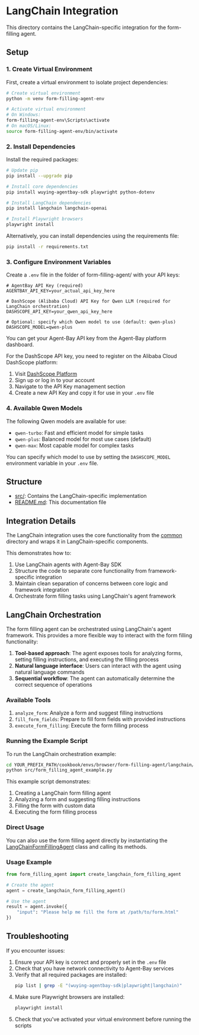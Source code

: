# LangChain Integration

This directory contains the LangChain-specific integration for the form-filling agent.

## Setup

### 1. Create Virtual Environment

First, create a virtual environment to isolate project dependencies:

```bash
# Create virtual environment
python -m venv form-filling-agent-env

# Activate virtual environment
# On Windows:
form-filling-agent-env\Scripts\activate
# On macOS/Linux:
source form-filling-agent-env/bin/activate
```

### 2. Install Dependencies

Install the required packages:

```bash
# Update pip
pip install --upgrade pip

# Install core dependencies
pip install wuying-agentbay-sdk playwright python-dotenv

# Install LangChain dependencies
pip install langchain langchain-openai

# Install Playwright browsers
playwright install
```

Alternatively, you can install dependencies using the requirements file:

```bash
pip install -r requirements.txt
```

### 3. Configure Environment Variables

Create a `.env` file in the folder of form-filling-agent/ with your API keys:

```env
# AgentBay API Key (required)
AGENTBAY_API_KEY=your_actual_api_key_here

# DashScope (Alibaba Cloud) API Key for Qwen LLM (required for LangChain orchestration)
DASHSCOPE_API_KEY=your_qwen_api_key_here

# Optional: specify which Qwen model to use (default: qwen-plus)
DASHSCOPE_MODEL=qwen-plus
```

You can get your Agent-Bay API key from the Agent-Bay platform dashboard.

For the DashScope API key, you need to register on the Alibaba Cloud DashScope platform:
1. Visit [DashScope Platform](https://bailian.console.aliyun.com/#/home)
2. Sign up or log in to your account
3. Navigate to the API Key management section
4. Create a new API Key and copy it for use in your `.env` file

### 4. Available Qwen Models

The following Qwen models are available for use:
- `qwen-turbo`: Fast and efficient model for simple tasks
- `qwen-plus`: Balanced model for most use cases (default)
- `qwen-max`: Most capable model for complex tasks

You can specify which model to use by setting the `DASHSCOPE_MODEL` environment variable in your `.env` file.

## Structure

- [src/](./src/): Contains the LangChain-specific implementation
- [README.md](./README.md): This documentation file

## Integration Details

The LangChain integration uses the core functionality from the [common](../common/) directory and wraps it in LangChain-specific components.

This demonstrates how to:
1. Use LangChain agents with Agent-Bay SDK
2. Structure the code to separate core functionality from framework-specific integration
3. Maintain clean separation of concerns between core logic and framework integration
4. Orchestrate form filling tasks using LangChain's agent framework

## LangChain Orchestration

The form filling agent can be orchestrated using LangChain's agent framework. This provides a more flexible way to interact with the form filling functionality:

1. **Tool-based approach**: The agent exposes tools for analyzing forms, setting filling instructions, and executing the filling process
2. **Natural language interface**: Users can interact with the agent using natural language commands
3. **Sequential workflow**: The agent can automatically determine the correct sequence of operations

### Available Tools

1. `analyze_form`: Analyze a form and suggest filling instructions
2. `fill_form_fields`: Prepare to fill form fields with provided instructions
3. `execute_form_filling`: Execute the form filling process

### Running the Example Script

To run the LangChain orchestration example:

```bash
cd YOUR_PREFIX_PATH/cookbook/envs/browser/form-filling-agent/langchain/
python src/form_filling_agent_example.py
```

This example script demonstrates:
1. Creating a LangChain form filling agent
2. Analyzing a form and suggesting filling instructions
3. Filling the form with custom data
4. Executing the form filling process

### Direct Usage

You can also use the form filling agent directly by instantiating the [LangChainFormFillingAgent](./src/form_filling_agent.py) class and calling its methods.

### Usage Example

```python
from form_filling_agent import create_langchain_form_filling_agent

# Create the agent
agent = create_langchain_form_filling_agent()

# Use the agent
result = agent.invoke({
    "input": "Please help me fill the form at /path/to/form.html"
})
```

## Troubleshooting

If you encounter issues:

1. Ensure your API key is correct and properly set in the `.env` file
2. Check that you have network connectivity to Agent-Bay services
3. Verify that all required packages are installed:
   ```bash
   pip list | grep -E "(wuying-agentbay-sdk|playwright|langchain)"
   ```
4. Make sure Playwright browsers are installed:
   ```bash
   playwright install
   ```
5. Check that you've activated your virtual environment before running the scripts